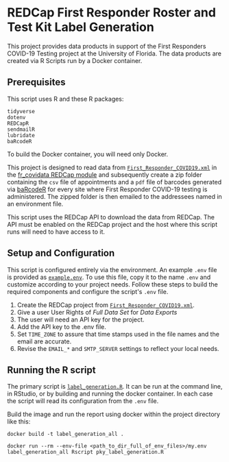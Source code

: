 # REDCap First Responder Roster and Test Kit Label Generation

This project provides data products in support of the First Responders COVID-19 Testing project at the University of Florida. The data products are created via R Scripts run by a Docker container.

## Prerequisites

This script uses R and these R packages:

    tidyverse
    dotenv
    REDCapR
    sendmailR
    lubridate
    baRcodeR

To build the Docker container, you will need only Docker.

This project is designed to read data from [`First_Responder_COVID19.xml`](https://github.com/ctsit/fr_covidata/blob/master/example/First_Responder_COVID19.xml) in the [fr_covidata REDCap module](https://github.com/ctsit/fr_covidata) and subsequently create a zip folder containing the `csv` file of appointments and a `pdf` file of barcodes generated via [baRcodeR](https://docs.ropensci.org/baRcodeR/) for every site where First Responder COVID-19 testing is administered. The zipped folder is then emailed to the addressees named in an environment file. 

This script uses the REDCap API to download the data from REDCap. The API must be enabled on the REDCap project and the host where this script runs will need to have access to it.

## Setup and Configuration

This script is configured entirely via the environment. An example `.env` file is provided as [`example.env`](example.env). To use this file, copy it to the name `.env` and customize according to your project needs. Follow these steps to build the required components and configure the script's `.env` file.

1. Create the REDCap project from [`First_Responder_COVID19.xml`](https://github.com/ctsit/fr_covidata/blob/master/example/First_Responder_COVID19.xml). 
1. Give a user User Rights of _Full Data Set_ for _Data Exports_
1. The user will need an API key for the project.
1. Add the API key to the .env file.
1. Set `TIME_ZONE` to assure that time stamps used in the file names and the email are accurate.
1. Revise the `EMAIL_*` and `SMTP_SERVER` settings to reflect your local needs.

## Running the R script

The primary script is [`label_generation.R`](label_generation.R). It can be run at the command line, in RStudio, or by building and running the docker container. In each case the script will read its configuration from the `.env` file.

Build the image and run the report using docker within the project directory like this:

`docker build -t label_generation_all .`

`docker run --rm --env-file <path_to_dir_full_of_env_files>/my.env label_generation_all Rscript pky_label_generation.R`


